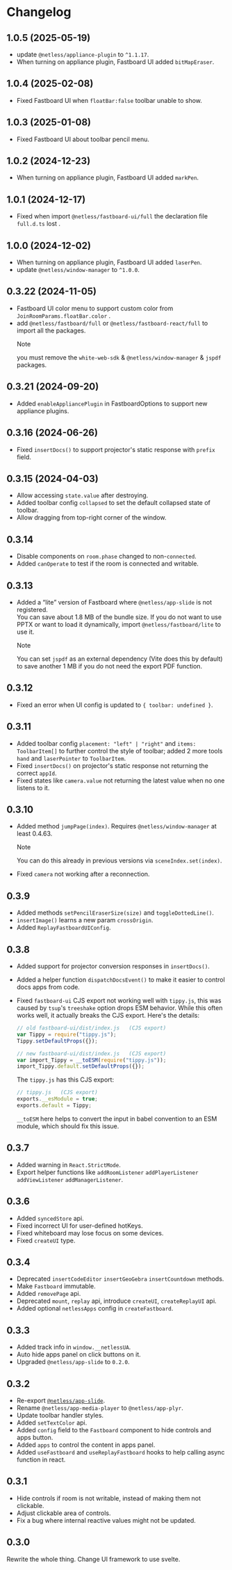 # Changelog

## 1.0.5 (2025-05-19)
- update `@netless/appliance-plugin` to `^1.1.17`.
- When turning on appliance plugin, Fastboard UI added `bitMapEraser`.

## 1.0.4 (2025-02-08)
- Fixed Fastboard UI when `floatBar:false` toolbar unable to show.

## 1.0.3 (2025-01-08)
- Fixed Fastboard UI about toolbar pencil menu. 

## 1.0.2 (2024-12-23)
- When turning on appliance plugin, Fastboard UI added `markPen`.

## 1.0.1 (2024-12-17)
- Fixed when import `@netless/fastboard-ui/full` the declaration file `full.d.ts` lost .

## 1.0.0 (2024-12-02)

- When turning on appliance plugin, Fastboard UI added `laserPen`.
- update `@netless/window-manager` to `^1.0.0`.

## 0.3.22 (2024-11-05)

- Fastboard UI color menu to support custom color from ``JoinRoomParams.floatBar.color`` .
- add `@netless/fastboard/full` or `@netless/fastboard-react/full` to import all the packages.
  > [!NOTE]
  > you must remove the `white-web-sdk` & `@netless/window-manager` & `jspdf` packages.


## 0.3.21 (2024-09-20)

- Added `enableAppliancePlugin` in FastboardOptions to support new appliance plugins.

## 0.3.16 (2024-06-26)

- Fixed `insertDocs()` to support projector's static response with `prefix` field.

## 0.3.15 (2024-04-03)

- Allow accessing `state.value` after destroying.
- Added toolbar config `collapsed` to set the default collapsed state of toolbar.
- Allow dragging from top-right corner of the window.

## 0.3.14

- Disable components on `room.phase` changed to non-`connected`.
- Added `canOperate` to test if the room is connected and writable.

## 0.3.13

- Added a <q>lite</q> version of Fastboard where `@netless/app-slide` is not registered.\
  You can save about 1.8 MB of the bundle size.
  If you do not want to use PPTX or want to load it dynamically, import `@netless/fastboard/lite` to use it.

  > [!NOTE]
  > You can set `jspdf` as an external dependency (Vite does this by default) to save another 1 MB if you do not need the export PDF function.

## 0.3.12

- Fixed an error when UI config is updated to `{ toolbar: undefined }`.

## 0.3.11

- Added toolbar config `placement: "left" | "right"` and `items: ToolbarItem[]` to further control the style of toolbar; added 2 more tools `hand` and `laserPointer` to `ToolbarItem`.
- Fixed `insertDocs()` on projector's static response not returning the correct `appId`.
- Fixed states like `camera.value` not returning the latest value when no one listens to it.

## 0.3.10

- Added method `jumpPage(index)`. Requires `@netless/window-manager` at least 0.4.63.

  > [!NOTE]
  > You can do this already in previous versions via `sceneIndex.set(index)`.

- Fixed `camera` not working after a reconnection.

## 0.3.9

- Added methods `setPencilEraserSize(size)` and `toggleDottedLine()`.
- `insertImage()` learns a new param `crossOrigin`.
- Added `ReplayFastboardUIConfig`.

## 0.3.8

- Added support for projector conversion responses in `insertDocs()`.

- Added a helper function `dispatchDocsEvent()` to make it easier to control docs apps from code.

- Fixed `fastboard-ui` CJS export not working well with `tippy.js`, this was caused by `tsup`'s `treeshake` option drops ESM behavior. While this often works well, it actually breaks the CJS export. Here's the details:

  ```js
  // old fastboard-ui/dist/index.js   (CJS export)
  var Tippy = require("tippy.js");
  Tippy.setDefaultProps({});
  ```

  ```js
  // new fastboard-ui/dist/index.js   (CJS export)
  var import_Tippy = __toESM(require("tippy.js"));
  import_Tippy.default.setDefaultProps({});
  ```

  The `tippy.js` has this CJS export:

  ```js
  // tippy.js   (CJS export)
  exports.__esModule = true;
  exports.default = Tippy;
  ```

  `__toESM` here helps to convert the input in babel convention to an ESM module, which should fix this issue.

## 0.3.7

- Added warning in `React.StrictMode`.
- Export helper functions like `addRoomListener` `addPlayerListener` `addViewListener` `addManagerListener`.

## 0.3.6

- Added `syncedStore` api.
- Fixed incorrect UI for user-defined hotKeys.
- Fixed whiteboard may lose focus on some devices.
- Fixed `createUI` type.

## 0.3.4

- Deprecated `insertCodeEditor` `insertGeoGebra` `insertCountdown` methods.
- Make `Fastboard` immutable.
- Added `removePage` api.
- Deprecated `mount`, `replay` api, introduce `createUI`, `createReplayUI` api.
- Added optional `netlessApps` config in `createFastboard`.

## 0.3.3

- Added track info in `window.__netlessUA`.
- Auto hide apps panel on click buttons on it.
- Upgraded `@netless/app-slide` to `0.2.0`.

## 0.3.2

- Re-export [`@netless/app-slide`](https://github.com/netless-io/netless-app/tree/master/packages/app-slide).
- Rename `@netless/app-media-player` to `@netless/app-plyr`.
- Update toolbar handler styles.
- Added `setTextColor` api.
- Added `config` field to the `Fastboard` component to hide controls and apps button.
- Added `apps` to control the content in apps panel.
- Added `useFastboard` and `useReplayFastboard` hooks to help calling async function in react.

## 0.3.1

- Hide controls if room is not writable, instead of making them not clickable.
- Adjust clickable area of controls.
- Fix a bug where internal reactive values might not be updated.

## 0.3.0

Rewrite the whole thing. Change UI framework to use svelte.
